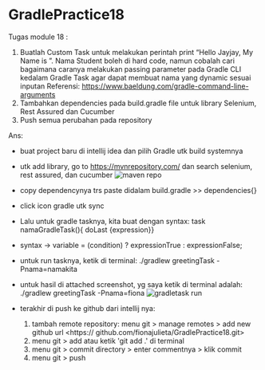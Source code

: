 # GradlePractice18
Tugas module 18 : 
1. Buatlah Custom Task untuk melakukan perintah print “Hello Jayjay, My Name is <Student>”.
Nama Student boleh di hard code, namun cobalah cari bagaimana caranya melakukan passing parameter
pada Gradle CLI kedalam Gradle Task agar dapat membuat nama yang dynamic sesuai inputan
Referensi: https://www.baeldung.com/gradle-command-line-arguments
2. Tambahkan dependencies pada build.gradle file untuk library Selenium, Rest Assured dan Cucumber
3. Push semua perubahan pada repository

Ans:
- buat project baru di intellij idea dan pilih Gradle utk build systemnya
- utk add library, go to https://mvnrepository.com/ dan search selenium, rest assured, dan cucumber
![maven repo](https://github.com/fionajulieta/GradlePractice18/assets/146444371/ebe4e69f-2594-44af-ae87-253cf15c77ed)
- copy dependencynya trs paste didalam build.gradle >> dependencies{}
- click icon gradle utk sync
  
- Lalu untuk gradle tasknya, kita buat dengan syntax: task namaGradleTask(){ doLast {expression}}
- syntax -> variable = (condition) ? expressionTrue :  expressionFalse;

- untuk run tasknya, ketik di terminal: ./gradlew greetingTask -Pnama=namakita
- untuk hasil di attached screenshot, yg saya ketik di terminal adalah: ./gradlew greetingTask -Pnama=fiona
![gradletask run](https://github.com/fionajulieta/GradlePractice18/assets/146444371/f588af4c-4b21-44ec-9bc0-a057627b5be5)


- terakhir di push ke github dari intellij nya:
    1. tambah remote repository: menu git > manage remotes > add new github url <https:// github.com/fionajulieta/GradlePractice18.git>
    2. menu git > add atau ketik 'git add .' di terminal
    3. menu git > commit directory > enter commentnya > klik commit
    4. menu git > push

